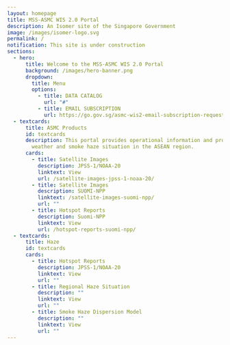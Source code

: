 ```yaml
---
layout: homepage
title: MSS-ASMC WIS 2.0 Portal
description: An Isomer site of the Singapore Government
image: /images/isomer-logo.svg
permalink: /
notification: This site is under construction
sections:
  - hero:
      title: Welcome to the MSS-ASMC WIS 2.0 Portal
      background: /images/hero-banner.png
      dropdown:
        title: Menu
        options:
          - title: DATA CATALOG
            url: "#"
          - title: EMAIL SUBSCRIPTION
            url: https://go.gov.sg/asmc-wis2-email-subscription-request-form
  - textcards:
      title: ASMC Products
      id: textcards
      description: This portal provides operational information and products on the
        weather and smoke haze situation in the ASEAN region.
      cards:
        - title: Satellite Images
          description: JPSS-1/NOAA-20
          linktext: View
          url: /satellite-images-jpss-1-noaa-20/
        - title: Satellite Images
          description: SUOMI-NPP
          linktext: /satellite-images-suomi-npp/
          url: ""
        - title: Hotspot Reports
          description: Suomi-NPP
          linktext: View
          url: /hotspot-reports-suomi-npp/
  - textcards:
      title: Haze
      id: textcards
      cards:
        - title: Hotspot Reports
          description: JPSS-1/NOAA-20
          linktext: View
          url: ""
        - title: Regional Haze Situation
          description: ""
          linktext: View
          url: ""
        - title: Smoke Haze Dispersion Model
          description: ""
          linktext: View
          url: ""
---
```

